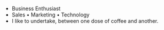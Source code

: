 - Business Enthusiast
- Sales • Marketing • Technology
- I like to undertake, between one dose of coffee and another.


<!---
guilhermemaximosantos/guilhermemaximosantos is a ✨ special ✨ repository because its `README.md` (this file) appears on your GitHub profile.
You can click the Preview link to take a look at your changes.
--->
